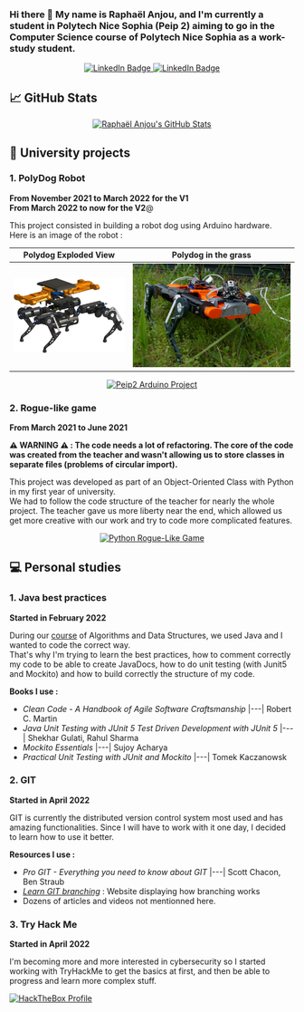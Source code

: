 ### Hi there 👋 My name is Raphaël Anjou, and I'm currently a student in Polytech Nice Sophia (Peip 2) aiming to go in the Computer Science course of Polytech Nice Sophia as a work-study student.

<p align="center">
  <a href="https://www.linkedin.com/in/raphael-anjou/">
    <img src="https://img.shields.io/badge/LinkedIn-blue?logo=linkedin&logoColor=white" alt="LinkedIn Badge"/>
  </a>
  <a href="https://www.flickr.com/people/raphael-anjou/">
    <img src="https://img.shields.io/badge/Flickr-blue?logo=flickr&logoColor=white" alt="LinkedIn Badge"/>
  </a>
</p>

## :chart_with_upwards_trend: GitHub Stats

<p align="center">
    <a href="https://github.com/naxomi">
        <img src="https://github-readme-stats.vercel.app/api?username=naxomi&show_icons=true&theme=cobalt&count_private=true" alt="Raphaël Anjou's GitHub Stats"/>
    </a>
</p>

## :school: University projects

### 1. PolyDog Robot

**From November 2021 to March 2022 for the V1**  
**From March 2022 to now for the V2**@

This project consisted in building a robot dog using Arduino hardware.  
Here is an image of the robot :

| Polydog Exploded View   |      Polydog in the grass      |
|:----------:|:-------------:|
| ![Polydog robot exploded view](images/robot-V1-exploded-view.png) |  ![Polydog robot](images/robot-V1-real.png) |

<p align="center">
    <a href="https://github.com/naxomi/peip2-arduino-project">
        <img src="https://github-readme-stats.vercel.app/api/pin/?username=naxomi&repo=peip2-arduino-project&theme=cobalt" 
            alt="Peip2 Arduino Project"/>
    </a>
</p>

### 2. Rogue-like game

**From March 2021 to June 2021**

**⚠️️ ️WARNING ⚠️ : The code needs a lot of refactoring. The core of the code was created from the teacher and wasn't
allowing us to store classes in separate files (problems of circular import).**

This project was developed as part of an Object-Oriented Class with Python in my first year of university.  
We had to follow the code structure of the teacher for nearly the whole project. The teacher gave us more liberty near
the end, which allowed us get more creative with our work and try to code more complicated features.

<p align="center">
    <a href="https://github.com/naxomi/peip1-python-rogue-like-game">
    <img
        src="https://github-readme-stats.vercel.app/api/pin/?username=naxomi&repo=peip1-python-rogue-like-game&theme=cobalt"
        alt="Python Rogue-Like Game"
    >
    </a>
</p>

## :computer: Personal studies

### 1. Java best practices

**Started in February 2022**

During our [course](https://github.com/naxomi/peip2-algorithmique-et-structure-donnees) of Algorithms and Data
Structures, we used Java and I wanted to code the correct way.  
That's why I'm trying to learn the best practices, how to comment correctly my code to be able to create JavaDocs, how
to do unit testing (with Junit5 and Mockito) and how to build correctly the structure of my code.

**Books I use :**

- _Clean Code - A Handbook of Agile Software Craftsmanship_ |---| Robert C. Martin
- _Java Unit Testing with JUnit 5 Test Driven Development with JUnit 5_ |---| Shekhar Gulati, Rahul Sharma
- _Mockito Essentials_ |---| Sujoy Acharya
- _Practical Unit Testing with JUnit and Mockito_ |---| Tomek Kaczanowsk

### 2. GIT

**Started in April 2022**

GIT is currently the distributed version control system most used and has amazing functionalities. Since I will have to
work with it one day, I decided to learn how to use it better.

**Resources I use :**

- _Pro GIT - Everything you need to know about GIT_ |---| Scott Chacon, Ben Straub
- _[Learn GIT branching](https://learngitbranching.js.org/)_ : Website displaying how branching works
- Dozens of articles and videos not mentionned here.

### 3. Try Hack Me

**Started in April 2022**

I'm becoming more and more interested in cybersecurity so I started working with TryHackMe to get the basics at first,
and then be able to progress and learn more complex stuff.

<a href="https://tryhackme.com/p/neoteristis" target="_blank">
  <img src="https://tryhackme-badges.s3.amazonaws.com/neoteristis.png" alt="HackTheBox Profile">
</a>

